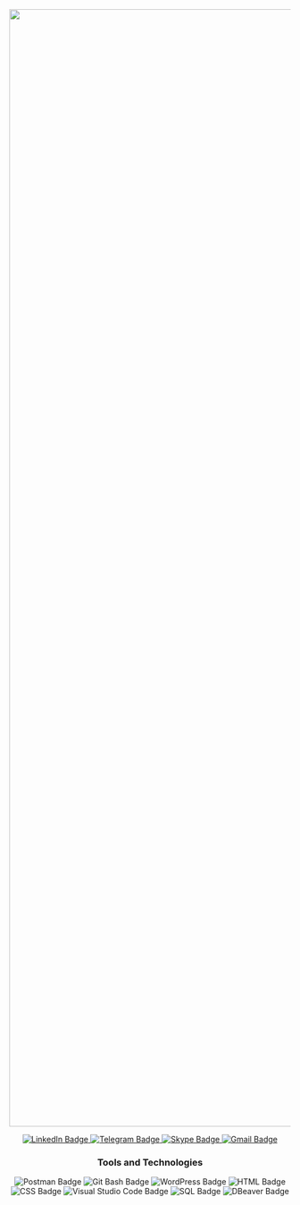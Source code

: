      
<div id="header" align="center">
<img src="https://document-export.canva.com/1gxPE/DAFGUF1gxPE/9/thumbnail/0001.png?X-Amz-Algorithm=AWS4-HMAC-SHA256&X-Amz-Credential=AKIAQYCGKMUHWDTJW6UD%2F20220713%2Fus-east-1%2Fs3%2Faws4_request&X-Amz-Date=20220713T053734Z&X-Amz-Expires=46653&X-Amz-Signature=8edeace3099cbeb9fd90acf0ca66078b3afd1c143f76e18b06446211b1f886f3&X-Amz-SignedHeaders=host&response-expires=Wed%2C%2013%20Jul%202022%2018%3A35%3A07%20GMT" width="2000"/>
  
 <p></p>


 <div id="contact" align="center">
 
 <a href="https://www.linkedin.com/in/lena-tsiuper/">
 <img src="https://img.shields.io/badge/LinkedIn-black?style=for-the-badge&logo=linkedin&logoColor=blue" alt="LinkedIn Badge"/>
 </a>
  
 <a href="https://t.me/lenatsiuper">
 <img src="https://img.shields.io/badge/Telegram-black?style=for-the-badge&logo=telegram&logoColor=white" alt="Telegram Badge"/>
 </a> 

  
 <a href="https://join.skype.com/invite/A0LoYUYN75Bk">
 <img src="https://img.shields.io/badge/Skype-black?style=for-the-badge&logo=skype&logoColor=white" alt="Skype Badge"/>
 </a>
  
<a href= "mailto:ltsiuper@gmail.com">
<img src="https://img.shields.io/badge/Gmail-black?style=for-the-badge&logo=gmail&logoColor=rgb" alt="Gmail Badge"/> </a>
</div>

<div id="badges" align="center">
<h3> Tools and Technologies </h3>
</div>

<div id="tools"align="center"> 
<img src="https://img.shields.io/badge/Postman-purple?style=for-the-badge&logo=postman&logoColor=white" alt="Postman Badge"/>
<img src="https://img.shields.io/badge/Git Bash-gray?style=for-the-badge&logo=Git Bashs&logoColor=white" alt="Git Bash Badge"/>
<img src="https://img.shields.io/badge/WordPress-black?style=for-the-badge&logo=WordPress&logoColor=white" alt="WordPress Badge"/>
<img src="https://img.shields.io/badge/HTML-purple?style=for-the-badge&logo=HTML&logoColor=white" alt="HTML Badge"/>
<img src="https://img.shields.io/badge/CSS-gray?style=for-the-badge&logo=CSS&logoColor=white" alt="CSS Badge"/>
<img src="https://img.shields.io/badge/Visual Studio Code-black?style=for-the-badge&logo=Visual Studio Code&logoColor=white" alt="Visual Studio Code Badge"/>
<img src="https://img.shields.io/badge/SQL-purple?style=for-the-badge&logo=SQL&logoColor=white" alt="SQL Badge"/>
<img src="https://img.shields.io/badge/DBeaver-gray?style=for-the-badge&logo=DBeaver&logoColor=white" alt="DBeaver Badge"/>

</div>

